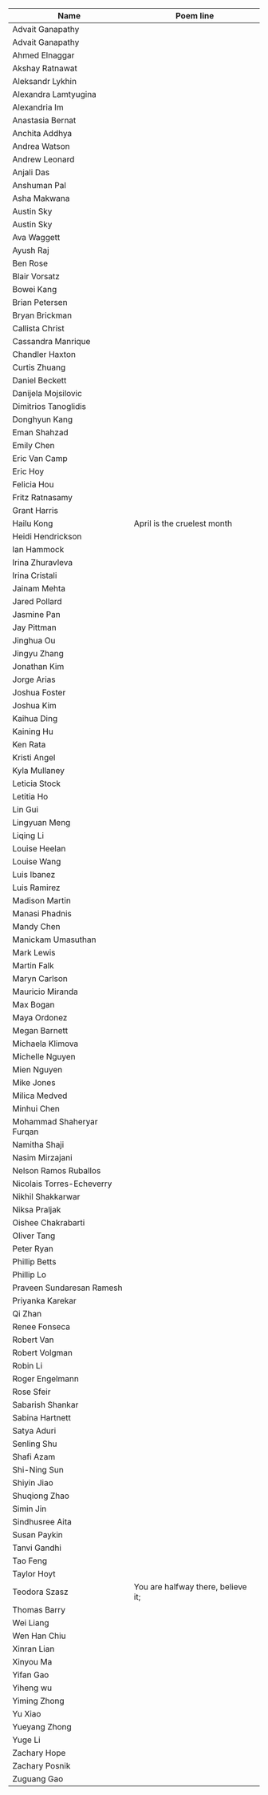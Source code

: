 Name                      | Poem line
--------------------------|-------------------------------
Advait Ganapathy |
Advait Ganapathy |
Ahmed Elnaggar |
Akshay Ratnawat |
Aleksandr Lykhin |
Alexandra Lamtyugina |
Alexandria Im |
Anastasia Bernat |
Anchita Addhya |
Andrea Watson |
Andrew Leonard |
Anjali Das |
Anshuman Pal |
Asha Makwana |
Austin Sky |
Austin Sky |
Ava Waggett |
Ayush Raj |
Ben Rose |
Blair Vorsatz |
Bowei Kang |
Brian Petersen |
Bryan Brickman |
Callista Christ |
Cassandra Manrique |
Chandler Haxton |
Curtis Zhuang |
Daniel Beckett |
Danijela Mojsilovic |
Dimitrios Tanoglidis |
Donghyun Kang |
Eman Shahzad |
Emily Chen |
Eric Van Camp |
Eric Hoy |
Felicia Hou |
Fritz Ratnasamy |
Grant Harris |
Hailu Kong | April is the cruelest month
Heidi Hendrickson |
Ian Hammock |
Irina Zhuravleva |
Irina Cristali |
Jainam Mehta |
Jared Pollard |
Jasmine Pan |
Jay Pittman |
Jinghua Ou |
Jingyu Zhang |
Jonathan Kim |
Jorge Arias |
Joshua Foster |
Joshua Kim |
Kaihua Ding |
Kaining Hu |
Ken Rata |
Kristi Angel |
Kyla Mullaney |
Leticia Stock |
Letitia Ho |
Lin Gui |
Lingyuan Meng |
Liqing Li |
Louise Heelan |
Louise Wang |
Luis Ibanez |
Luis Ramirez |
Madison  Martin |
Manasi Phadnis |
Mandy Chen |
Manickam Umasuthan |
Mark Lewis |
Martin Falk |
Maryn Carlson |
Mauricio Miranda |
Max Bogan |
Maya Ordonez |
Megan Barnett |
Michaela Klimova |
Michelle Nguyen |
Mien Nguyen |
Mike Jones |
Milica Medved |
Minhui Chen |
Mohammad Shaheryar Furqan |
Namitha Shaji |
Nasim Mirzajani |
Nelson Ramos Ruballos |
Nicolais Torres-Echeverry |
Nikhil Shakkarwar |
Niksa Praljak |
Oishee Chakrabarti |
Oliver Tang |
Peter Ryan |
Phillip Betts |
Phillip Lo |
Praveen Sundaresan Ramesh |
Priyanka Karekar |
Qi Zhan |
Renee Fonseca |
Robert Van |
Robert Volgman |
Robin Li |
Roger Engelmann |
Rose Sfeir |
Sabarish Shankar |
Sabina Hartnett |
Satya Aduri |
Senling Shu |
Shafi Azam |
Shi-Ning Sun |
Shiyin Jiao |
Shuqiong Zhao |
Simin Jin |
Sindhusree Aita |
Susan Paykin |
Tanvi Gandhi |
Tao Feng |
Taylor Hoyt |
Teodora Szasz | You are halfway there, believe it;
Thomas Barry |
Wei Liang |
Wen Han Chiu |
Xinran Lian |
Xinyou Ma |
Yifan Gao |
Yiheng wu |
Yiming Zhong |
Yu Xiao |
Yueyang Zhong |
Yuge Li |
Zachary Hope |
Zachary Posnik |
Zuguang Gao |
